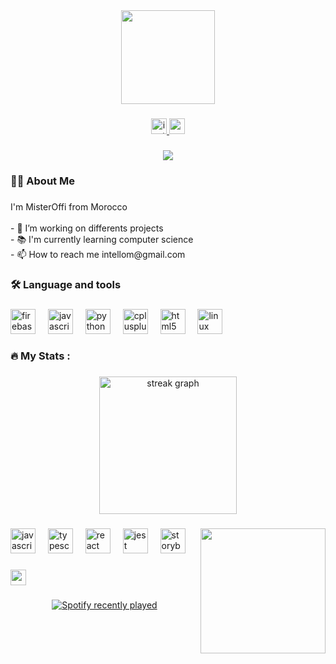 <div align="center">
  <img height="150" src="https://user-images.githubusercontent.com/74038190/225813708-98b745f2-7d22-48cf-9150-083f1b00d6c9.gif"  />
</div>

###

<div align="center">
  <a href="https://www.instagram.com/_mohamed.ay_/" target="_blank">
    <img src="https://img.shields.io/static/v1?message=Instagram&logo=instagram&label=public&color=E4405F&logoColor=white&labelColor=&style=for-the-badge" height="25" alt="instagram logo"  />
  </a>
  <a href="intellom@gmail.com" target="_blank">
    <img src="https://img.shields.io/static/v1?message=Gmail&logo=gmail&label=contact%20&color=D14836&logoColor=white&labelColor=&style=for-the-badge" height="25" alt="gmail logo"  />
  </a>
</div>

###

<div align="center">
    <img src="https://visitor-badge.laobi.icu/badge?page_id=MisterOffi.MisterOffi&"  />
</div>

###

<h3 align="left">👩‍💻  About Me</h3>

###

<p align="left">I'm MisterOffi from Morocco<br><br>- 🔭 I’m working on differents projects<br>- 📚 I'm currently learning computer science <br>- 📫 How to reach me intellom@gmail.com</p>

###

<h3 align="left">🛠 Language and tools</h3>

###

<div align="left">
  <img src="https://cdn.jsdelivr.net/gh/devicons/devicon/icons/firebase/firebase-plain.svg" height="40" alt="firebase logo"  />
  <img width="12" />
  <img src="https://cdn.jsdelivr.net/gh/devicons/devicon/icons/javascript/javascript-original.svg" height="40" alt="javascript logo"  />
  <img width="12" />
  <img src="https://cdn.jsdelivr.net/gh/devicons/devicon/icons/python/python-original.svg" height="40" alt="python logo"  />
  <img width="12" />
  <img src="https://cdn.jsdelivr.net/gh/devicons/devicon/icons/cplusplus/cplusplus-original.svg" height="40" alt="cplusplus logo"  />
  <img width="12" />
  <img src="https://cdn.jsdelivr.net/gh/devicons/devicon/icons/html5/html5-original.svg" height="40" alt="html5 logo"  />
  <img width="12" />
  <img src="https://cdn.jsdelivr.net/gh/devicons/devicon/icons/linux/linux-original.svg" height="40" alt="linux logo"  />
</div>

###

<h3 align="left">🔥   My Stats :</h3>

###

<div align="center">
  <img src="https://streak-stats.demolab.com?user=MisterOffi&locale=en&mode=daily&theme=dark&hide_border=false&border_radius=5&order=3" height="220" alt="streak graph"  />
</div>


###

<img align="right" height="200" src="https://user-images.githubusercontent.com/74038190/235223585-049a7ac0-b529-416d-b504-ed24aea7d99b.gif"  />

###

<div align="left">
  <img src="https://cdn.jsdelivr.net/gh/devicons/devicon/icons/javascript/javascript-original.svg" height="40" alt="javascript logo"  />
  <img width="12" />
  <img src="https://cdn.jsdelivr.net/gh/devicons/devicon/icons/typescript/typescript-original.svg" height="40" alt="typescript logo"  />
  <img width="12" />
  <img src="https://cdn.jsdelivr.net/gh/devicons/devicon/icons/react/react-original.svg" height="40" alt="react logo"  />
  <img width="12" />
  <img src="https://cdn.jsdelivr.net/gh/devicons/devicon/icons/jest/jest-plain.svg" height="40" alt="jest logo"  />
  <img width="12" />
  <img src="https://cdn.jsdelivr.net/gh/devicons/devicon/icons/storybook/storybook-original.svg" height="40" alt="storybook logo"  />
</div>

###

<div align="left">
  <img height="25" src="https://user-images.githubusercontent.com/74038190/212284158-e840e285-664b-44d7-b79b-e264b5e54825.gif"  />
</div>

###

<div align="center">
  <a href="https://open.spotify.com/user/vsua04zjbk0viqga6fbsugvgj">
    <img src="https://spotify-recently-played-readme.vercel.app/api?user=vsua04zjbk0viqga6fbsugvgj&count=1" alt="Spotify recently played"  />
  </a>
</div>

###
